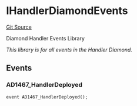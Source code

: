 # IHandlerDiamondEvents
[Git Source](https://github.com/thrackle-io/tron/blob/a0e7b20980bb06404eb010a144cfad3764962831/src/common/IEvents.sol)

Diamond Handler Events Library

*This library is for all events in the Handler Diamond.*


## Events
### AD1467_HandlerDeployed

```solidity
event AD1467_HandlerDeployed();
```

